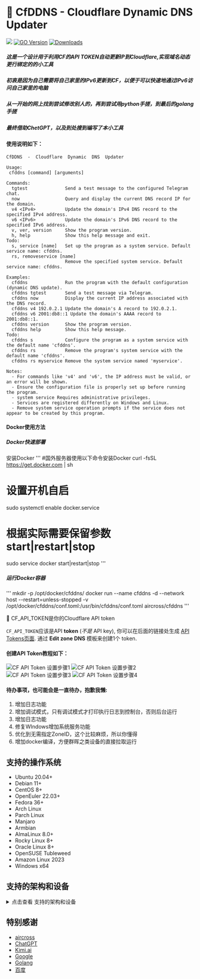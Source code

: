 # 🌟 CfDDNS - Cloudflare Dynamic DNS Updater
[![](https://img.shields.io/github/v/release/aircross/cfddns.svg)](https://github.com/aircross/cfddns/releases)
[![GO Version](https://img.shields.io/github/go-mod/go-version/aircross/cfddns.svg)](#)
[![Downloads](https://img.shields.io/github/downloads/aircross/cfddns/total.svg)](#)
##### 这是一个设计用于利用CF的API TOKEN自动更新IP到Cloudflare,实现域名动态更行绑定的的小工具
##### 初衷是因为自己需要将自己家里的IPv6更新到CF，以便于可以快速地通过IPv6访问自己家里的电脑
##### 从一开始的网上找到尝试修改别人的，再到尝试用python手搓，到最后的golang手搓
##### 最终借助ChetGPT，以及到处搜到编写了本小工具
  
#### 使用说明如下：
```shell
CfDDNS  -  Cloudflare  Dynamic  DNS  Updater
  
Usage:
 cfddns [command] [arguments]
  
Commands:
  tgtest              Send a test message to the configured Telegram chat.
  now                 Query and display the current DNS record IP for the domain.
  v4 <IPv4>           Update the domain's IPv4 DNS record to the specified IPv4 address.
  v6 <IPv6>           Update the domain's IPv6 DNS record to the specified IPv6 address.
  v, ver, version     Show the program version.
  h, help             Show this help message and exit.
Todo:
  s, service [name]   Set up the program as a system service. Default service name: cfddns.
  rs, removeservice [name]
                      Remove the specified system service. Default service name: cfddns.
  
Examples:
  cfddns              Run the program with the default configuration (dynamic DNS update).
  cfddns tgtest       Send a test message via Telegram.
  cfddns now          Display the current IP address associated with the DNS record.
  cfddns v4 192.0.2.1 Update the domain's A record to 192.0.2.1.
  cfddns v6 2001:db8::1 Update the domain's AAAA record to 2001:db8::1.
  cfddns version      Show the program version.
  cfddns help         Show this help message.
Todo:
  cfddns s            Configure the program as a system service with the default name 'cfddns'.
  cfddns rs           Remove the program's system service with the default name 'cfddns'.
  cfddns rs myservice Remove the system service named 'myservice'.
  
Notes:
  - For commands like 'v4' and 'v6', the IP address must be valid, or an error will be shown.
  - Ensure the configuration file is properly set up before running the program.
  - system service Requires administrative privileges.
  - Services are registered differently on Windows and Linux.
  - Remove system service operation prompts if the service does not appear to be created by this program.
```
  
#### Docker使用方法
##### Docker快速部署
安装Docker
'''
#国外服务器使用以下命令安装Docker
curl -fsSL https://get.docker.com | sh
# 设置开机自启
sudo systemctl enable docker.service
# 根据实际需要保留参数start|restart|stop
sudo service docker start|restart|stop
'''

##### 运行Docker容器
'''
mkdir -p /opt/docker/cfddns/
docker run --name cfddns -d --network host --restart=unless-stopped -v /opt/docker/cfddns/conf.toml:/usr/bin/cfddns/conf.toml  aircross/cfddns
'''

🔑 CF_API_TOKEN是你的Cloudflare API token
  
`CF_API_TOKEN`应该是API **token** (_不是_ API key), 你可以在后面的链接处生成 [API Tokens页面](https://dash.cloudflare.com/profile/api-tokens). 通过 **Edit zone DNS** 模板来创建1个 token. 

#### 创建API Token教程如下：

<picture>
  <source media="(prefers-color-scheme: dark)" srcset="./assets/images/api-tokens-1.png">
  <img alt="CF API Token 设置步骤1" src="./assets/images/api-tokens-1.png">
</picture>
<picture>
  <source media="(prefers-color-scheme: dark)" srcset="./assets/images/api-tokens-2.png">
  <img alt="CF API Token 设置步骤2" src="./assets/images/api-tokens-2.png">
</picture>
<picture>
  <source media="(prefers-color-scheme: dark)" srcset="./assets/images/api-tokens-3.png">
  <img alt="CF API Token 设置步骤3" src="./assets/images/api-tokens-3.png">
</picture>
<picture>
  <source media="(prefers-color-scheme: dark)" srcset="./assets/images/api-tokens-4.png">
  <img alt="CF API Token 设置步骤4" src="./assets/images/api-tokens-4.png">
</picture>

#### 待办事项，也可能会是一直待办，抱歉我懒:
1. 增加日志功能
2. 增加调试模式，只有调试模式才打印执行日志到控制台，否则后台运行
3. 增加日志功能
4. 修复WIndows增加系统服务功能
5. 优化到无需指定ZoneID，这个比较麻烦，所以你懂得
6. 增加docker编译，方便群晖之类设备的直接拉取运行

## 支持的操作系统

- Ubuntu 20.04+
- Debian 11+
- CentOS 8+
- OpenEuler 22.03+
- Fedora 36+
- Arch Linux
- Parch Linux
- Manjaro
- Armbian
- AlmaLinux 8.0+
- Rocky Linux 8+
- Oracle Linux 8+
- OpenSUSE Tubleweed
- Amazon Linux 2023
- Windows x64

## 支持的架构和设备
<details>
  <summary>点击查看 支持的架构和设备</summary>

我们的平台提供与各种架构和设备的兼容性，确保在各种计算环境中的灵活性。以下是我们支持的关键架构：

- **amd64**: 这种流行的架构是个人计算机和服务器的标准，可以无缝地适应大多数现代操作系统。

- **x86 / i386**: 这种架构在台式机和笔记本电脑中被广泛采用，得到了众多操作系统和应用程序的广泛支持，包括但不限于 Windows、macOS 和 Linux 系统。

- **armv8 / arm64 / aarch64**: 这种架构专为智能手机和平板电脑等当代移动和嵌入式设备量身定制，以 Raspberry Pi 4、Raspberry Pi 3、Raspberry Pi Zero 2/Zero 2 W、Orange Pi 3 LTS 等设备为例。

- **armv7 / arm / arm32**: 作为较旧的移动和嵌入式设备的架构，它仍然广泛用于Orange Pi Zero LTS、Orange Pi PC Plus、Raspberry Pi 2等设备。
</details>

## 特别感谢

- [aircross](https://github.com/aircross/)
- [ChatGPT](https://chatgpt.com/)
- [Kimi.ai](https://kimi.moonshot.cn/)
- [Google](https://google.com/)
- [Golang](https://go.dev/)
- [百度](https://baidu.com/)
